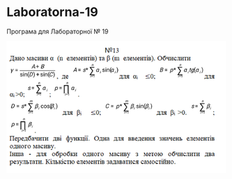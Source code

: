 # Laboratorna-19
Програма для Лабораторної № 19

![Image](https://github.com/daria-sng/Laboratorna-19/blob/main/task.png)

